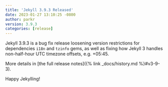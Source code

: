 ```yaml
---
title: 'Jekyll 3.9.3 Released'
date: 2023-01-27 13:10:25 -0800
author: parkr
version: 3.9.3
categories: [release]
---
```


Jekyll 3.9.3 is a bug fix release loosening version restrictions for
dependencies `i18n` and `tzinfo` gems, as well as fixing how Jekyll 3
handles non-half-hour UTC timezone offsets, e.g. +05:45.

More details in [the full release notes]({% link _docs/history.md %}#v3-9-3).

Happy Jekylling!
